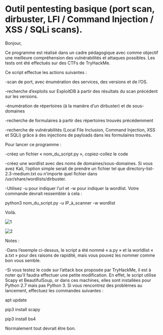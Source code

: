 # Outil pentesting basique (port scan, dirbuster, LFI / Command Injection / XSS / SQLi scans). 

Bonjour, 

Ce programme est réalisé dans un cadre pédagogique avec comme objectif une meilleure compréhension des vulnérabilités et attaques possibles. 
Les tests ont été effectués sur des CTFs de TryHackMe. 


Ce script effectue les actions suivantes : 

-scan de port, avec énumération des services, des versions et de l’OS. 

-recherche d’exploits sur ExploitDB à partir des résultats du scan précédent sur les versions.

-énumération de répertoires (à la manière d’un dirbuster) et de sous-domaines

-recherche de formulaires à partir des répertoires trouvés précédemment

-recherche de vulnérabilités (Local File Inclusion, Command Injection, XSS et SQLi) grâce à des injections de payloads dans les formulaires trouvés. 



Pour lancer ce programme : 

-créez un fichier « nom_du_script.py », copiez-collez le code

-créez une wordlist avec des noms de domaines/sous-domaines. Si vous avez Kali, l’option simple serait de prendre un fichier tel que directory-list-2.3-medium.txt ou n’importe quel fichier dans /usr/share/wordlists/dirbuster. 

-Utilisez -u pour indiquer l’url et -w pour indiquer la wordlist. Votre commande devrait ressembler à cela : 

python3 nom_du_script.py -u IP_à_scanner -w wordlist


Voilà. 
 
![1](https://github.com/user-attachments/assets/72908fbe-632c-4935-a228-79cdb3f75160)


![2](https://github.com/user-attachments/assets/4d9ef0d7-d0d4-4813-ac58-45a3e045dd83)

 


Notes : 

-Dans l’exemple ci-dessus, le script a été nommé « a.py » et la worldlist « a.txt » pour des raisons de rapidité, mais vous pouvez les nommer comme bon vous semble. 

-Si vous testez le code sur l’attack box proposée par TryHackMe, il est à noter qu’il faudra effectuer une petite modification. En effet, le script utilise Scapy et BeautifulSoup, or dans ces machines, elles sont installées pour Python 2.7 mais pas Python 3. Si vous rencontrez des problèmes au lancement, effectuez les commandes suivantes : 

apt update

pip3 install scapy

pip3 install bs4



Normalement tout devrait être bon. 




